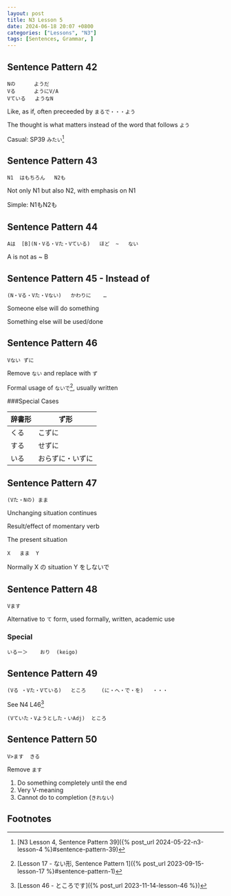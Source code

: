 ```yaml
---
layout: post
title: N3 Lesson 5
date: 2024-06-18 20:07 +0800
categories: ["Lessons", "N3"]
tags: [Sentences, Grammar, ]
---
```


## Sentence Pattern 42
```
Nの      ようだ
Vる      ようにV/A
Vている   ようなN
```
Like, as if, often preceeded by `まるで・・・よう`

The thought is what matters instead of the word that follows `よう`

Casual: SP39 `みたい`[^fn1]
	
## Sentence Pattern 43
```
N1	はもちろん	N2も
```
Not only N1 but also N2, with emphasis on N1

Simple: N1もN2も

## Sentence Pattern 44
```
Aは	[B](N・Vる・Vた・Vている)	ほど	~	ない
```
A is not as ~ B

## Sentence Pattern 45 - Instead of
```
(N・Vる・Vた・Vない)	かわりに	…
```
Someone else will do something

Something else will be used/done

## Sentence Pattern 46
```
Vない	ずに
```
Remove `ない` and replace with `ず`

Formal usage of `ないで`[^fn2], usually written 

###Special Cases

| 辞書形 | ず形 |
|---|---|
| くる | こずに |
| する | せずに |
| いる | おらずに・いずに |

## Sentence Pattern 47
```
(Vた・Nの)	まま
```
Unchanging situation continues

Result/effect of momentary verb

The present situation

```
X	まま	Y
```
Normally X の situation Y をしないで

## Sentence Pattern 48
```
Vます
```
Alternative to `て` form, used formally, written, academic use

### Special
```
いるー＞	おり	(keigo)
```

## Sentence Pattern 49
```
(Vる	・Vた・Vている)	ところ		(に・へ・で・を)	・・・
```
See N4 L46[^fn3]

```
(Vていた・Vようとした・いAdj)	ところ
```

	
## Sentence Pattern 50
```
V>ます  きる
```
Remove `ます`
1. Do something completely until the end
2. Very V-meaning
3. Cannot do to completion (`きれない`)

## Footnotes
[^fn1]: [N3 Lesson 4, Sentence Pattern 39]({% post_url 2024-05-22-n3-lesson-4 %}#sentence-pattern-39)
[^fn2]: [Lesson 17 - ない形, Sentence Pattern 1]({% post_url 2023-09-15-lesson-17 %}#sentence-pattern-1)
[^fn3]: [Lesson 46 - ところです]({% post_url 2023-11-14-lesson-46 %})
